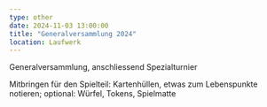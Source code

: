 ```yaml
---
type: other
date: 2024-11-03 13:00:00
title: "Generalversammlung 2024"
location: Laufwerk
---
```

Generalversammlung, anschliessend Spezialturnier

Mitbringen für den Spielteil: Kartenhüllen, etwas zum Lebenspunkte notieren; optional: Würfel, Tokens, Spielmatte
